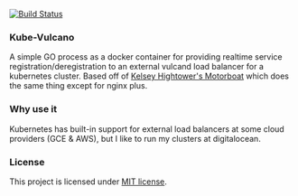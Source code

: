 [![Build Status](https://travis-ci.org/RutledgePaulV/kube-vulcano.svg)](https://travis-ci.org/RutledgePaulV/kube-vulcano)

### Kube-Vulcano

A simple GO process as a docker container for providing realtime service registration/deregistration to an external 
vulcand load balancer for a kubernetes cluster. Based off of 
[Kelsey Hightower's Motorboat](https://github.com/kelseyhightower/motorboat) which does the same thing except for 
nginx plus.


### Why use it
Kubernetes has built-in support for external load balancers at some cloud providers (GCE & AWS), but I like to run
my clusters at digitalocean.


### License
This project is licensed under [MIT license](http://opensource.org/licenses/MIT).
